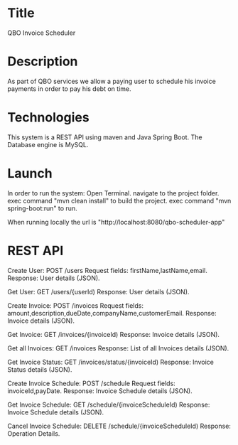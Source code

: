 # Title
QBO Invoice Scheduler

# Description
As part of QBO services we allow a paying user
to schedule his invoice payments in order to pay his debt on time.

# Technologies
This system is a REST API using maven and Java Spring Boot.
The Database engine is MySQL.

# Launch
In order to run the system:
Open Terminal.
navigate to the project folder.
exec command "mvn clean install" to build the project.
exec command "mvn spring-boot:run" to run.

When running locally the url is "http://localhost:8080/qbo-scheduler-app"

# REST API
Create User:
POST /users
Request fields: firstName,lastName,email.
Response: User details (JSON).

Get User:
GET /users/{userId)
Response: User details (JSON).

Create Invoice:
POST /invoices
Request fields: amount,description,dueDate,companyName,customerEmail.
Response: Invoice details (JSON).

Get Invoice:
GET /invoices/{invoiceId)
Response: Invoice details (JSON).

Get all Invoices:
GET /invoices
Response: List of all Invoices details (JSON).

Get Invoice Status:
GET /invoices/status/{invoiceId)
Response: Invoice Status details (JSON).

Create Invoice Schedule:
POST /schedule
Request fields: invoiceId,payDate.
Response: Invoice Schedule details (JSON).

Get Invoice Schedule:
GET /schedule/{invoiceScheduleId)
Response: Invoice Schedule details (JSON).

Cancel Invoice Schedule:
DELETE /schedule/{invoiceScheduleId)
Response: Operation Details.
